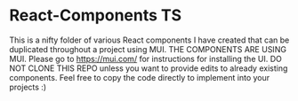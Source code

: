 # React-Components TS
This is a nifty folder of various React components I have created that can be duplicated throughout a project using MUI.
THE COMPONENTS ARE USING MUI. 
Please go to https://mui.com/ for instructions for installing the UI.
DO NOT CLONE THIS REPO unless you want to provide edits to already existing components.
Feel free to copy the code directly to implement into your projects :)
